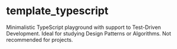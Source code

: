 # template_typescript
Minimalistic TypeScript playground with support to Test-Driven Development. Ideal for studying Design Patterns or Algorithms. Not recommended for projects.
